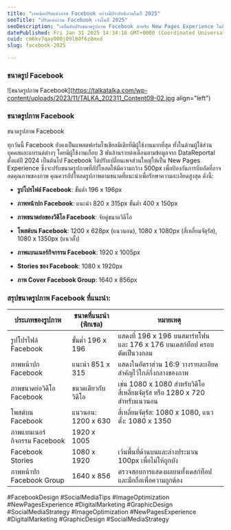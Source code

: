 ```yaml
---
title: "เทคนิคปรับแต่งภาพ Facebook อย่างมีประสิทธิภาพในปี 2025"
seoTitle: "ปรับแต่งภาพ Facebook เจ๋งในปี 2025"
seoDescription: "เคล็ดลับปรับขนาดรูปภาพ Facebook สำหรับ New Pages Experience ในปี 2025 เพื่อภาพคมชัดและโดดเด่น"
datePublished: Fri Jan 31 2025 14:34:16 GMT+0000 (Coordinated Universal Time)
cuid: cm6kv7qay000j09l80f6z8mxd
slug: facebook-2025

---
```


### **ขนาดรูป Facebook**

![ขนาดรูปภาพ Facebook](https://talkatalka.com/wp-content/uploads/2023/11/TALKA_202311_Content09-02.jpg align="left")

### **ขนาดรูปภาพ Facebook**

ขนาดรูปภาพ Facebook

ทุกวันนี้ Facebook ยังคงเป็นแพลตฟอร์มโซเชียลมีเดียที่มีผู้ใช้งานมากที่สุด ทั้งในด้านผู้ใช้ส่วนบุคคลและแบรนด์ต่างๆ โดยมีผู้ใช้งานเกือบ 3 พันล้านรายต่อเดือนตามข้อมูลจาก DataReportal ตั้งแต่ปี 2024 เป็นต้นไป Facebook ได้ปรับเปลี่ยนเพจส่วนใหญ่ให้เป็น New Pages Experience ซึ่งจะปรับขนาดรูปภาพที่อัปโหลดให้มีความกว้าง 500px เพื่อป้องกันการบีบอัดที่อาจลดคุณภาพของภาพ คุณควรอัปโหลดรูปภาพตามขนาดที่แนะนำเพื่อรักษาความละเอียดสูงสุด ดังนี้:

* **รูปโปรไฟล์ Facebook**: ขั้นต่ำ 196 x 196px
    
* **ภาพหน้าปก Facebook**: แนะนำ 820 x 315px ขั้นต่ำ 400 x 150px
    
* **ภาพขนาดย่อของวิดีโอ Facebook**: จับคู่ขนาดวิดีโอ
    
* **โพสต์บน Facebook**: 1200 x 628px (แนวนอน), 1080 x 1080px (สี่เหลี่ยมจัตุรัส), 1080 x 1350px (แนวตั้ง)
    
* **ภาพแบนเนอร์กิจกรรม Facebook**: 1920 x 1005px
    
* **Stories ของ Facebook**: 1080 x 1920px
    
* **ภาพ Cover Facebook Group**: 1640 x 856px
    

### สรุปขนาดรูปภาพ Facebook ที่แนะนำ:

| ประเภทของรูปภาพ | ขนาดที่แนะนำ (พิกเซล) | หมายเหตุ |
| --- | --- | --- |
| รูปโปรไฟล์ Facebook | ขั้นต่ำ 196 x 196 | แสดงที่ 196 x 196 บนสมาร์ทโฟน และ 176 x 176 บนเดสก์ท็อป ครอบตัดเป็นวงกลม |
| ภาพหน้าปก Facebook | แนะนำ 851 x 315 | แสดงในอัตราส่วน 16:9 วางรายละเอียดสำคัญไว้ใกล้กึ่งกลางของภาพ |
| ภาพขนาดย่อวิดีโอ Facebook | ขนาดเดียวกับวิดีโอ | เช่น 1080 x 1080 สำหรับวิดีโอสี่เหลี่ยมจัตุรัส หรือ 1280 x 720 สำหรับแนวนอน |
| โพสต์บน Facebook | แนวนอน: 1200 x 630 | สี่เหลี่ยมจัตุรัส: 1080 x 1080, แนวตั้ง: 1080 x 1350 |
| ภาพแบนเนอร์กิจกรรม Facebook | 1920 x 1005 |  |
| Facebook Stories | 1080 x 1920 | เว้นพื้นที่ด้านบนและล่างประมาณ 100px เพื่อไม่ให้ถูกบัง |
| ภาพหน้าปก Facebook Group | 1640 x 856 | ตรวจสอบการแสดงผลบนทั้งเดสก์ท็อปและมือถือเพื่อความถูกต้อง |

#FacebookDesign #SocialMediaTips #ImageOptimization #NewPagesExperience #DigitalMarketing #GraphicDesign #SocialMediaStrategy #ImageOptimization #NewPagesExperience #DigitalMarketing #GraphicDesign #SocialMediaStrategy